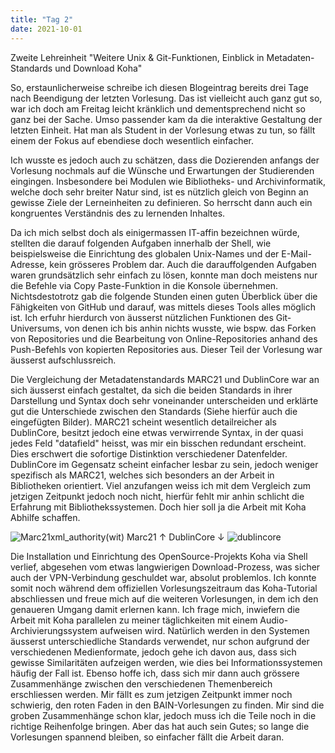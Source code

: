 ```yaml
---
title: "Tag 2"
date: 2021-10-01
---
```


Zweite Lehreinheit "Weitere Unix & Git-Funktionen, Einblick in Metadaten-Standards und Download Koha"

So, erstaunlicherweise schreibe ich diesen Blogeintrag bereits drei Tage nach Beendigung der letzten Vorlesung. Das ist vielleicht auch ganz gut so, war ich doch am Freitag leicht kränklich und dementsprechend nicht so ganz bei der Sache. Umso passender kam da die interaktive Gestaltung der letzten Einheit. Hat man als Student in der Vorlesung etwas zu tun, so fällt einem der Fokus auf ebendiese doch wesentlich einfacher. 

Ich wusste es jedoch auch zu schätzen, dass die Dozierenden anfangs der Vorlesung nochmals auf die Wünsche und Erwartungen der Studierenden eingingen. Insbesondere bei Modulen wie Bibliotheks- und Archivinformatik, welche doch sehr breiter Natur sind, ist es nützlich gleich von Beginn an gewisse Ziele der Lerneinheiten zu definieren. So herrscht dann auch ein kongruentes Verständnis des zu lernenden Inhaltes. 

Da ich mich selbst doch als einigermassen IT-affin bezeichnen würde, stellten die darauf folgenden Aufgaben innerhalb der Shell, wie beispielsweise die Einrichtung des globalen Unix-Names und der E-Mail-Adresse, kein grösseres Problem dar. Auch die darauffolgenden Aufgaben waren grundsätzlich sehr einfach zu lösen, konnte man doch meistens nur die Befehle via Copy Paste-Funktion in die Konsole übernehmen. Nichtsdestotrotz gab die folgende Stunden einen guten Überblick über die Fähigkeiten von GitHub und darauf, was mittels dieses Tools alles möglich ist. Ich erfuhr hierdurch von äusserst nützlichen Funktionen des Git-Universums, von denen ich bis anhin nichts wusste, wie bspw. das Forken von Repositories und die Bearbeitung von Online-Repositories anhand des Push-Befehls von kopierten Repositories aus. Dieser Teil der Vorlesung war äusserst aufschlussreich.

Die Vergleichung der Metadatenstandards MARC21 und DublinCore war an sich äusserst einfach gestaltet, da sich die beiden Standards in ihrer Darstellung und Syntax doch sehr voneinander unterscheiden und erklärte gut die Unterschiede zwischen den Standards (Siehe hierfür auch die eingefügten Bilder). MARC21 scheint wesentlich detailreicher als DublinCore, besitzt jedoch eine etwas verwirrende Syntax, in der quasi jedes Feld "datafield" heisst, was mir ein bisschen redundant erscheint. Dies erschwert die sofortige Distinktion verschiedener Datenfelder. DublinCore im Gegensatz scheint einfacher lesbar zu sein, jedoch weniger spezifisch als MARC21, welches sich besonders an der Arbeit in Bibliotheken orientiert. Viel anzufangen weiss ich mit dem Vergleich zum jetzigen Zeitpunkt jedoch noch nicht, hierfür fehlt mir anhin schlicht die Erfahrung mit Bibliothekssystemen. Doch hier soll ja die Arbeit mit Koha Abhilfe schaffen. 

![Marc21xml_authority(wit)](https://user-images.githubusercontent.com/91458246/150091455-a1102c6f-2e1d-4577-82e1-1bccf6ee44e7.png)
Marc21 ↑
DublinCore ↓
![dublincore](https://user-images.githubusercontent.com/91458246/150091075-dada5a68-63ef-4fce-ac93-7a71da57cafb.JPG)


Die Installation und Einrichtung des OpenSource-Projekts Koha via Shell verlief, abgesehen vom etwas langwierigen Download-Prozess, was sicher auch der VPN-Verbindung geschuldet war, absolut problemlos. Ich konnte somit noch während dem offiziellen Vorlesungszeitraum das Koha-Tutorial abschliessen und freue mich auf die weiteren Vorlesungen, in dem ich den genaueren Umgang damit erlernen kann. Ich frage mich, inwiefern die Arbeit mit Koha parallelen zu meiner täglichkeiten mit einem Audio-Archivierungssystem aufweisen wird. Natürlich werden in den Systemen äusserst unterschiedliche Standards verwendet, nur schon aufgrund der verschiedenen Medienformate, jedoch gehe ich davon aus, dass sich gewisse Similaritäten aufzeigen werden, wie dies bei Informationssystemen häufig der Fall ist. Ebenso hoffe ich, dass sich mir dann auch grössere Zusammenhänge zwischen den verschiedenen Themenbereich erschliessen werden. Mir fällt es zum jetzigen Zeitpunkt immer noch schwierig, den roten Faden in den BAIN-Vorlesungen zu finden. Mir sind die groben Zusammenhänge schon klar, jedoch muss ich die Teile noch in die richtige Reihenfolge bringen. Aber das hat auch sein Gutes; so lange die Vorlesungen spannend bleiben, so einfacher fällt die Arbeit daran.  

